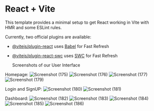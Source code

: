 # React + Vite

This template provides a minimal setup to get React working in Vite with HMR and some ESLint rules.

Currently, two official plugins are available:

- [@vitejs/plugin-react](https://github.com/vitejs/vite-plugin-react/blob/main/packages/plugin-react/README.md) uses [Babel](https://babeljs.io/) for Fast Refresh
- [@vitejs/plugin-react-swc](https://github.com/vitejs/vite-plugin-react-swc) uses [SWC](https://swc.rs/) for Fast Refresh

  Screenshots of our User Interface

Homepage:
![Screenshot (175)](https://github.com/yuviS003/exam-companion-ui/assets/92620698/54ac65da-c60a-4bca-a835-e765a8dfa219)
![Screenshot (176)](https://github.com/yuviS003/exam-companion-ui/assets/92620698/6aa19465-300a-475b-ac01-01607644bd23)
![Screenshot (177)](https://github.com/yuviS003/exam-companion-ui/assets/92620698/5a07d61a-6515-4319-b18a-4dc6334753fd)
![Screenshot (179)](https://github.com/yuviS003/exam-companion-ui/assets/92620698/3aa0d9e3-397e-4b9b-a5cd-bd305a9c3c4c)

Login and SignUP:
![Screenshot (180)](https://github.com/yuviS003/exam-companion-ui/assets/92620698/b94a0de1-c08a-4445-9bf3-19e3bcf93458)
![Screenshot (181)](https://github.com/yuviS003/exam-companion-ui/assets/92620698/9084daa1-039c-4128-94af-f48c1488ffbe)

Dashboard:
![Screenshot (182)](https://github.com/yuviS003/exam-companion-ui/assets/92620698/f15e7c3c-1ebb-41b8-a33e-eb6d9b880221)
![Screenshot (183)](https://github.com/yuviS003/exam-companion-ui/assets/92620698/473ee042-99c1-499d-bae6-78c9467faf5f)
![Screenshot (184)](https://github.com/yuviS003/exam-companion-ui/assets/92620698/d9d12373-6166-4751-a980-15223ee2fe8a)
![Screenshot (185)](https://github.com/yuviS003/exam-companion-ui/assets/92620698/b955274c-457d-4741-b3fe-59603ecda225)
![Screenshot (186)](https://github.com/yuviS003/exam-companion-ui/assets/92620698/6f1c79c2-13eb-4c24-b6fc-1a62b9f475c2)



